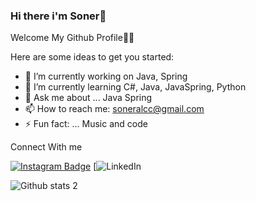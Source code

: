 ### Hi there i'm Soner👋
Welcome My Github Profile👋👋

Here are some ideas to get you started:

- 🔭 I’m currently working on Java, Spring
- 🌱 I’m currently learning C#, Java, JavaSpring, Python
- 💬 Ask me about ... Java Spring
- 📫 How to reach me: soneralcc@gmail.com
- ⚡ Fun fact: ... Music and code

 
 Connect With me
 
 
[![Instagram Badge](https://img.shields.io/badge/-Instagram-C13584?style=flat-quare&labelColor=C13584&logo=instagram&logoColor=white&link=link)](https://www.instagram.com/soneralcii/) 
[![LinkedIn](https://img.shields.io/badge/LinkedIn-0077B5?style=for-the-badge&logo=linkedin&logoColor=white&link=(https://www.linkedin.com/in/soner-alc%C4%B1-b5494b183/))

![Github stats 2](https://github-readme-stats.vercel.app/api?username=SonerA1&show_icons=true&theme=radical)





